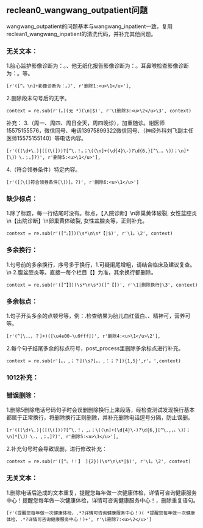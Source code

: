 ## reclean0_wangwang_outpatient问题
wangwang_outpatient的问题基本与wangwang_inpatient一致，复用reclean1_wangwang_inpatient的清洗代码，并补充其他问题。

### 无关文本：
1.胎心监护影像诊断为：。、他无纸化报告影像诊断为：。耳鼻喉检查影像诊断为：。等。
```
[r'([^。\n]+影像诊断为：。)', r'删除1:<u>\1</u>'],
```

2.删除段末句号后的无字。
```
context = re.sub(r'(。)(无 *)(\n|$)', r'\1删除3:<u>\2</u>\3', context)
```

补充：
3.（周一、周四、周日全天，周四晚诊），加重随诊。谢医师15575155576，微信同号、电话13975899322微信同号、（神经外科刘飞副主任医师15575155140）等电话内容。
```
[r'(((\d+\.)|([（\(]))?[^\.！。；\(（\n]+(\d{4}\-)?\d{6,}[^\.。\)）；\n]*[\)）\.；。]?)', r'删除5:<u>\1</u>'],
```

4.（符合领券条件）特定内容。
```
[r'([（\(]符合领券条件[\)）]。?)', r'删除6:<u>\1</u>']
```

### 缺少标点：
1.除了标题，每一行结尾时没有。标点，【入院诊断】\n卵巢黄体破裂, 女性盆腔炎\n【出院诊断】\n卵巢黄体破裂, 女性盆腔炎等，正则补充。
```
context = re.sub(r'([^。】])(\s*\n\s*【|$)', r'\1。\2', context)
```

### 多余换行：
1.句号前的多余换行，序号多于换行，1.可疑阑尾增粗，请结合临床及建议复查。\n 2.腹盆腔炎等。直接一每个栏目【】为准，其余换行都删除。
```
context = re.sub(r'([^】])(\s*\n\s*)([^【])', r'\1|删除换行|\3', context)
```

### 多余标点：
1.句子开头多余的点顿号等，例：.检查结果为胎儿血红蛋白、、精神可，营养可等。
```
[r'(^[\.、，？]+)([\u4e00-\u9fff])', r'删除4:<u>\1</u>\2'],
```

2.每个句子结尾多余的标点符号，post_process里删除多余标点进行补充。
```
context = re.sub(r'[。，,；？](\s?[。，,：；？]){1,5}',r'。',context)
```


### 1012补充：
### 错误删除：
1.删除5删除电话号码句子时会误删删除换行上来段落，经检查测试发现换行基本都属于正常换行，将删除换行正则删除，并补充删除电话逗号分隔，防止误删。
```
[r'(((\d+\.)|([（\(]))?[^\.！，,。；\(（\n]+(\d{4}\-)?\d{6,}[^\.,，。\)）；\n]*[\)）\.，,；。]?)', r'删除5:<u>\1</u>'],
```

2.补充句号时会导致误删，进行修改补充：
```
context = re.sub(r'([^。!！】 ]{2})(\s*\n\s*|$)', r'\1。\2', context)
```

### 无关文本：
1.删除电话后造成的文本重复，提醒您每年做一次健康体检，详情可咨询健康服务中心！提醒您每年做一次健康体检，详情可咨询健康服务中心！，删除重复语句。
```
[r'(提醒您每年做一次健康体检，.*?详情可咨询健康服务中心！)( *提醒您每年做一次健康体检，.*?详情可咨询健康服务中心！)+', r'\1删除7:<u>\2</u>']
```

